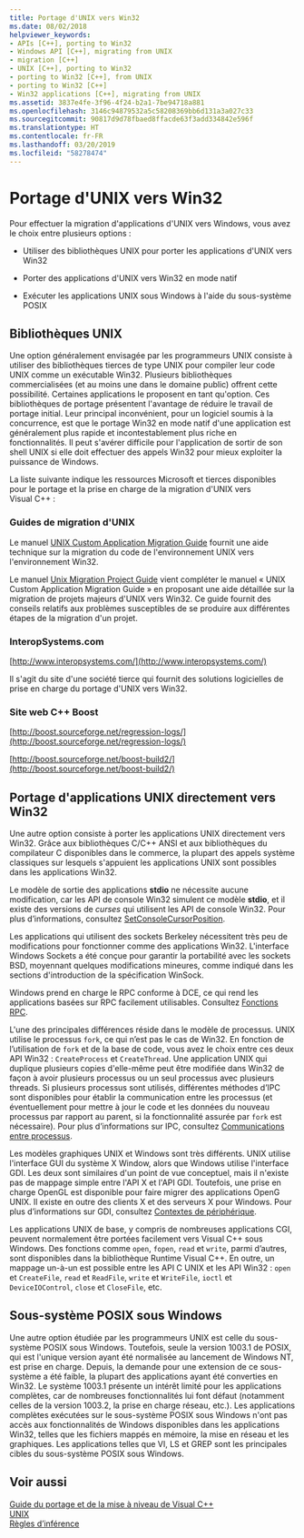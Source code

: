 ```yaml
---
title: Portage d'UNIX vers Win32
ms.date: 08/02/2018
helpviewer_keywords:
- APIs [C++], porting to Win32
- Windows API [C++], migrating from UNIX
- migration [C++]
- UNIX [C++], porting to Win32
- porting to Win32 [C++], from UNIX
- porting to Win32 [C++]
- Win32 applications [C++], migrating from UNIX
ms.assetid: 3837e4fe-3f96-4f24-b2a1-7be94718a881
ms.openlocfilehash: 3146c94879532a5c58208369bb6d131a3a027c33
ms.sourcegitcommit: 90817d9d78fbaed8ffacde63f3add334842e596f
ms.translationtype: HT
ms.contentlocale: fr-FR
ms.lasthandoff: 03/20/2019
ms.locfileid: "58278474"
---
```

# <a name="porting-from-unix-to-win32"></a>Portage d'UNIX vers Win32

Pour effectuer la migration d'applications d'UNIX vers Windows, vous avez le choix entre plusieurs options :

- Utiliser des bibliothèques UNIX pour porter les applications d'UNIX vers Win32

- Porter des applications d'UNIX vers Win32 en mode natif

- Exécuter les applications UNIX sous Windows à l'aide du sous-système POSIX

## <a name="unix-libraries"></a>Bibliothèques UNIX

Une option généralement envisagée par les programmeurs UNIX consiste à utiliser des bibliothèques tierces de type UNIX pour compiler leur code UNIX comme un exécutable Win32. Plusieurs bibliothèques commercialisées (et au moins une dans le domaine public) offrent cette possibilité. Certaines applications le proposent en tant qu'option. Ces bibliothèques de portage présentent l'avantage de réduire le travail de portage initial. Leur principal inconvénient, pour un logiciel soumis à la concurrence, est que le portage Win32 en mode natif d'une application est généralement plus rapide et incontestablement plus riche en fonctionnalités. Il peut s'avérer difficile pour l'application de sortir de son shell UNIX si elle doit effectuer des appels Win32 pour mieux exploiter la puissance de Windows.

La liste suivante indique les ressources Microsoft et tierces disponibles pour le portage et la prise en charge de la migration d'UNIX vers Visual C++ :

### <a name="unix-migration-guides"></a>Guides de migration d'UNIX

Le manuel [UNIX Custom Application Migration Guide](https://technet.microsoft.com/library/bb656290.aspx) fournit une aide technique sur la migration du code de l'environnement UNIX vers l'environnement Win32.

Le manuel [Unix Migration Project Guide](https://technet.microsoft.com/library/bb656287.aspx) vient compléter le manuel « UNIX Custom Application Migration Guide » en proposant une aide détaillée sur la migration de projets majeurs d'UNIX vers Win32. Ce guide fournit des conseils relatifs aux problèmes susceptibles de se produire aux différentes étapes de la migration d'un projet.

### <a name="interopsystemscom"></a>InteropSystems.com

[http://www.interopsystems.com/](http://www.interopsystems.com/)

Il s'agit du site d'une société tierce qui fournit des solutions logicielles de prise en charge du portage d'UNIX vers Win32.

### <a name="c-boost-web-site"></a>Site web C++ Boost

[http://boost.sourceforge.net/regression-logs/](http://boost.sourceforge.net/regression-logs/)

[http://boost.sourceforge.net/boost-build2/](http://boost.sourceforge.net/boost-build2/)

## <a name="porting-unix-applications-directly-to-win32"></a>Portage d'applications UNIX directement vers Win32

Une autre option consiste à porter les applications UNIX directement vers Win32. Grâce aux bibliothèques C/C++ ANSI et aux bibliothèques du compilateur C disponibles dans le commerce, la plupart des appels système classiques sur lesquels s'appuient les applications UNIX sont possibles dans les applications Win32.

Le modèle de sortie des applications **stdio** ne nécessite aucune modification, car les API de console Win32 simulent ce modèle **stdio**, et il existe des versions de *curses* qui utilisent les API de console Win32. Pour plus d’informations, consultez [SetConsoleCursorPosition](/windows/console/setconsolecursorposition).

Les applications qui utilisent des sockets Berkeley nécessitent très peu de modifications pour fonctionner comme des applications Win32. L'interface Windows Sockets a été conçue pour garantir la portabilité avec les sockets BSD, moyennant quelques modifications mineures, comme indiqué dans les sections d'introduction de la spécification WinSock.

Windows prend en charge le RPC conforme à DCE, ce qui rend les applications basées sur RPC facilement utilisables. Consultez [Fonctions RPC](/windows/desktop/Rpc/rpc-functions).

L'une des principales différences réside dans le modèle de processus. UNIX utilise le processus `fork`, ce qui n’est pas le cas de Win32. En fonction de l’utilisation de `fork` et de la base de code, vous avez le choix entre ces deux API Win32 : `CreateProcess` et `CreateThread`. Une application UNIX qui duplique plusieurs copies d'elle-même peut être modifiée dans Win32 de façon à avoir plusieurs processus ou un seul processus avec plusieurs threads. Si plusieurs processus sont utilisés, différentes méthodes d’IPC sont disponibles pour établir la communication entre les processus (et éventuellement pour mettre à jour le code et les données du nouveau processus par rapport au parent, si la fonctionnalité assurée par `fork` est nécessaire). Pour plus d’informations sur IPC, consultez [Communications entre processus](/windows/desktop/ipc/interprocess-communications).

Les modèles graphiques UNIX et Windows sont très différents. UNIX utilise l'interface GUI du système X Window, alors que Windows utilise l'interface GDI. Les deux sont similaires d'un point de vue conceptuel, mais il n'existe pas de mappage simple entre l'API X et l'API GDI. Toutefois, une prise en charge OpenGL est disponible pour faire migrer des applications OpenG UNIX. Il existe en outre des clients X et des serveurs X pour Windows. Pour plus d’informations sur GDI, consultez [Contextes de périphérique](/windows/desktop/gdi/device-contexts).

Les applications UNIX de base, y compris de nombreuses applications CGI, peuvent normalement être portées facilement vers Visual C++ sous Windows. Des fonctions comme `open`, `fopen`, `read` et `write`, parmi d’autres, sont disponibles dans la bibliothèque Runtime Visual C++. En outre, un mappage un-à-un est possible entre les API C UNIX et les API Win32 : `open` et `CreateFile`, `read` et `ReadFile`, `write` et `WriteFile`, `ioctl` et `DeviceIOControl`, `close` et `CloseFile`, etc.

## <a name="windows-posix-subsystem"></a>Sous-système POSIX sous Windows

Une autre option étudiée par les programmeurs UNIX est celle du sous-système POSIX sous Windows. Toutefois, seule la version 1003.1 de POSIX, qui est l'unique version ayant été normalisée au lancement de Windows NT, est prise en charge. Depuis, la demande pour une extension de ce sous-système a été faible, la plupart des applications ayant été converties en Win32. Le système 1003.1 présente un intérêt limité pour les applications complètes, car de nombreuses fonctionnalités lui font défaut (notamment celles de la version 1003.2, la prise en charge réseau, etc.). Les applications complètes exécutées sur le sous-système POSIX sous Windows n'ont pas accès aux fonctionnalités de Windows disponibles dans les applications Win32, telles que les fichiers mappés en mémoire, la mise en réseau et les graphiques. Les applications telles que VI, LS et GREP sont les principales cibles du sous-système POSIX sous Windows.

## <a name="see-also"></a>Voir aussi

[Guide du portage et de la mise à niveau de Visual C++](visual-cpp-change-history-2003-2015.md)<br/>
[UNIX](../c-runtime-library/unix.md)<br/>
[Règles d’inférence](../build/reference/inference-rules.md)
